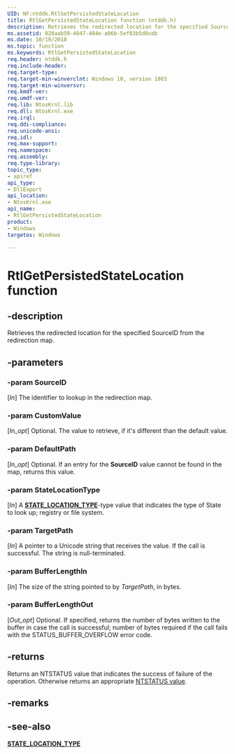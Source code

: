 ```yaml
---
UID: NF:ntddk.RtlGetPersistedStateLocation
title: RtlGetPersistedStateLocation function (ntddk.h)
description: Retrieves the redirected location for the specified SourceID from the redirection map.
ms.assetid: 028aab59-4047-484e-a06b-5ef03b5d0cdb
ms.date: 10/19/2018
ms.topic: function
ms.keywords: RtlGetPersistedStateLocation
req.header: ntddk.h
req.include-header:
req.target-type:
req.target-min-winverclnt: Windows 10, version 1803
req.target-min-winversvr:
req.kmdf-ver:
req.umdf-ver:
req.lib: NtosKrnl.lib
req.dll: NtosKrnl.exe
req.irql: 
req.ddi-compliance:
req.unicode-ansi:
req.idl:
req.max-support:
req.namespace:
req.assembly:
req.type-library: 
topic_type: 
- apiref
api_type: 
- DllExport
api_location:
- NtosKrnl.exe
api_name: 
- RtlGetPersistedStateLocation
product:
- Windows
targetos: Windows

---
```


# RtlGetPersistedStateLocation function


## -description

Retrieves the redirected location for the specified SourceID from the redirection map.

## -parameters

### -param SourceID
[_In_] The identifier to lookup in the redirection map.

### -param CustomValue
[_In_opt_] Optional. The value to retrieve, if it's different than the default value.

### -param DefaultPath
[_In_opt_] Optional. If an entry for the **SourceID** value cannot be found in the map, returns this value.

### -param StateLocationType
[_In_] A [**STATE_LOCATION_TYPE**](ne-ntddk-_state_location_type.md)-type value that indicates the type of State to look up; registry or file system.

### -param TargetPath
[_In_] A pointer to a Unicode string that receives the value. If the call is successful. The string is null-terminated.

### -param BufferLengthIn
[_In_] The size of the string pointed to by _TargetPath_, in bytes.

### -param BufferLengthOut
[_Out_opt_] Optional. If specified, returns the number of bytes written to the buffer in case the call is successful; number of bytes required if the call fails with the STATUS_BUFFER_OVERFLOW error code.

## -returns
Returns an NTSTATUS value that indicates the success of failure of the operation. Otherwise returns an appropriate [NTSTATUS value](https://docs.microsoft.com/windows-hardware/drivers/kernel/ntstatus-values).

## -remarks

## -see-also
[**STATE_LOCATION_TYPE**](ne-ntddk-_state_location_type.md)

